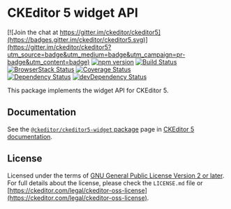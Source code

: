 CKEditor 5 widget API
========================================

[![Join the chat at https://gitter.im/ckeditor/ckeditor5](https://badges.gitter.im/ckeditor/ckeditor5.svg)](https://gitter.im/ckeditor/ckeditor5?utm_source=badge&utm_medium=badge&utm_campaign=pr-badge&utm_content=badge)
[![npm version](https://badge.fury.io/js/%40ckeditor%2Fckeditor5-widget.svg)](https://www.npmjs.com/package/@ckeditor/ckeditor5-widget)
[![Build Status](https://travis-ci.org/ckeditor/ckeditor5-widget.svg?branch=master)](https://travis-ci.org/ckeditor/ckeditor5-widget)
[![BrowserStack Status](https://automate.browserstack.com/automate/badge.svg?badge_key=d3hvenZqQVZERFQ5d09FWXdyT0ozVXhLaVltRFRjTTUyZGpvQWNmWVhUUT0tLUZqNlJ1YWRUd0RvdEVOaEptM1B2Q0E9PQ==--c9d3dee40b9b4471ff3fb516d9ecf8d09292c7e0)](https://automate.browserstack.com/public-build/d3hvenZqQVZERFQ5d09FWXdyT0ozVXhLaVltRFRjTTUyZGpvQWNmWVhUUT0tLUZqNlJ1YWRUd0RvdEVOaEptM1B2Q0E9PQ==--c9d3dee40b9b4471ff3fb516d9ecf8d09292c7e0)
[![Coverage Status](https://coveralls.io/repos/github/ckeditor/ckeditor5-widget/badge.svg?branch=master)](https://coveralls.io/github/ckeditor/ckeditor5-widget?branch=master)
<br>
[![Dependency Status](https://david-dm.org/ckeditor/ckeditor5-widget/status.svg)](https://david-dm.org/ckeditor/ckeditor5-widget)
[![devDependency Status](https://david-dm.org/ckeditor/ckeditor5-widget/dev-status.svg)](https://david-dm.org/ckeditor/ckeditor5-widget?type=dev)

This package implements the widget API for CKEditor 5.

## Documentation

See the [`@ckeditor/ckeditor5-widget` package](https://ckeditor.com/docs/ckeditor5/latest/api/widget.html) page in [CKEditor 5 documentation](https://ckeditor.com/docs/ckeditor5/latest/).

## License

Licensed under the terms of [GNU General Public License Version 2 or later](http://www.gnu.org/licenses/gpl.html). For full details about the license, please check the `LICENSE.md` file or [https://ckeditor.com/legal/ckeditor-oss-license](https://ckeditor.com/legal/ckeditor-oss-license).

